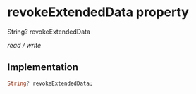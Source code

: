 


# revokeExtendedData property







String? revokeExtendedData
  
_<span class="feature">read / write</span>_






## Implementation

```dart
String? revokeExtendedData;
```







